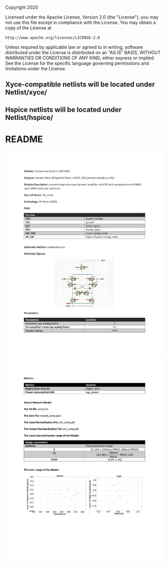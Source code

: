 Copyright 2020

Licensed under the Apache License, Version 2.0 (the "License");
you may not use this file except in compliance with the License.
You may obtain a copy of the License at

    http://www.apache.org/licenses/LICENSE-2.0

Unless required by applicable law or agreed to in writing, software
distributed under the License is distributed on an "AS IS" BASIS,
WITHOUT WARRANTIES OR CONDITIONS OF ANY KIND, either express or implied.
See the License for the specific language governing permissions and
limitations under the License.

## Xyce-compatible netlists will be located under Netlist/xyce/
## Hspice netlists will be located under Netlist/hspice/

# README
<img src="Documents/images/Comparator_Page_1.png">
<img src="Documents/images/Comparator_Page_2.png">
